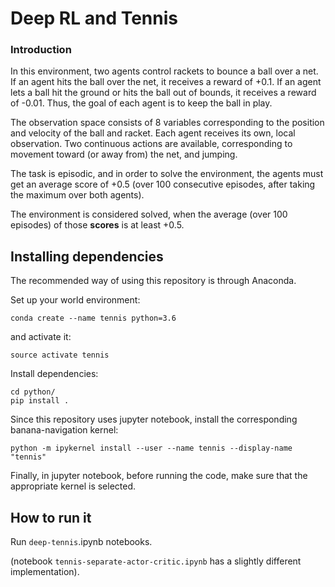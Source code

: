 # Deep RL and Tennis

### Introduction

In this environment, two agents control rackets to bounce a ball over a net. If an agent hits the ball over the net, it receives a reward of +0.1.  If an agent lets a ball hit the ground or hits the ball out of bounds, it receives a reward of -0.01.  Thus, the goal of each agent is to keep the ball in play.

The observation space consists of 8 variables corresponding to the position and velocity of the ball and racket. Each agent receives its own, local observation.  Two continuous actions are available, corresponding to movement toward (or away from) the net, and jumping. 

The task is episodic, and in order to solve the environment, the agents must get an average score of +0.5 (over 100 consecutive episodes, after taking the maximum over both agents). 

The environment is considered solved, when the average (over 100 episodes) of those **scores** is at least +0.5.

## Installing dependencies

The recommended way of using this repository is through Anaconda.

Set up your world environment:
```
conda create --name tennis python=3.6
```

and activate it:

```
source activate tennis
```
Install dependencies:

```
cd python/
pip install .
```

Since this repository uses jupyter notebook, install the corresponding banana-navigation kernel:

```
python -m ipykernel install --user --name tennis --display-name "tennis"
```
Finally, in jupyter notebook, before running the code, make sure that the appropriate kernel is selected.

## How to run it

Run `deep-tennis`.ipynb notebooks.

(notebook `tennis-separate-actor-critic.ipynb` has a slightly different implementation).

